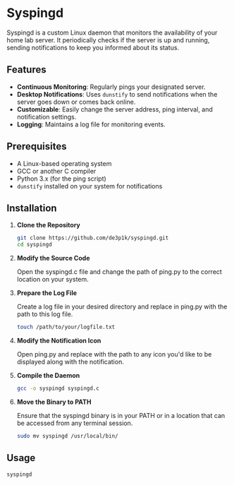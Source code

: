 # Syspingd

Syspingd is a custom Linux daemon that monitors the availability of your home lab server. It periodically checks if the server is up and running, sending notifications to keep you informed about its status.

## Features

- **Continuous Monitoring**: Regularly pings your designated server.
- **Desktop Notifications**: Uses `dunstify` to send notifications when the server goes down or comes back online.
- **Customizable**: Easily change the server address, ping interval, and notification settings.
- **Logging**: Maintains a log file for monitoring events.

## Prerequisites

- A Linux-based operating system
- GCC or another C compiler
- Python 3.x (for the ping script)
- `dunstify` installed on your system for notifications

## Installation

1. **Clone the Repository**

   ```bash
   git clone https://github.com/de3p1k/syspingd.git
   cd syspingd

2. **Modify the Source Code**
   
   Open the syspingd.c file and change the path of ping.py to the correct location on your system.

3. **Prepare the Log File**
   
   Create a log file in your desired directory and replace <PATH TO YOUR LOG FILE> in ping.py with the path to this log file.

   ```bash
   touch /path/to/your/logfile.txt

5. **Modify the Notification Icon**

   Open ping.py and replace <PATH TO YOUR ICON> with the path to any icon you'd like to be displayed along with the notification.

6. **Compile the Daemon**

   ```bash
   gcc -o syspingd syspingd.c

7. **Move the Binary to PATH**

   Ensure that the syspingd binary is in your PATH or in a location that can be accessed from any terminal session.

   ```bash
   sudo mv syspingd /usr/local/bin/

## Usage
```bash
syspingd
